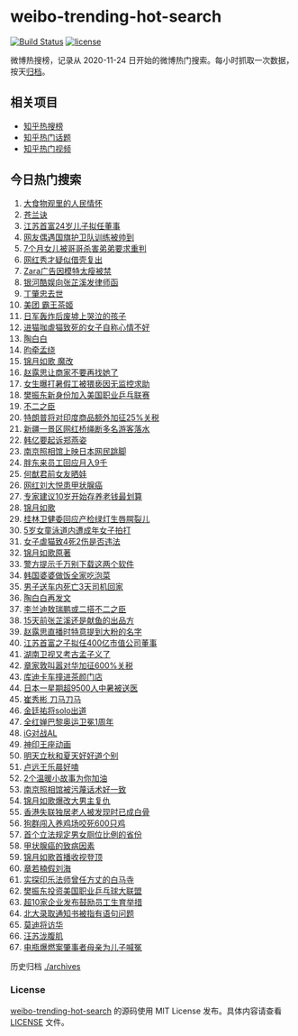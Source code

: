 # weibo-trending-hot-search

[![Build Status](https://github.com/justjavac/weibo-trending-hot-search/workflows/ci/badge.svg?branch=master)](https://github.com/justjavac/weibo-trending-hot-search/actions)
[![license](https://img.shields.io/github/license/justjavac/weibo-trending-hot-search)](https://github.com/justjavac/weibo-trending-hot-search/blob/master/LICENSE)

微博热搜榜，记录从 2020-11-24 日开始的微博热门搜索。每小时抓取一次数据，按天[归档](./archives)。

## 相关项目

- [知乎热搜榜](https://github.com/justjavac/zhihu-trending-top-search)
- [知乎热门话题](https://github.com/justjavac/zhihu-trending-hot-questions)
- [知乎热门视频](https://github.com/justjavac/zhihu-trending-hot-video)

## 今日热门搜索

<!-- BEGIN -->
<!-- 最后更新时间 Thu Aug 07 2025 03:19:26 GMT+0800 (China Standard Time) -->

1. [大食物观里的人民情怀](https://s.weibo.com//weibo?q=%23%E5%A4%A7%E9%A3%9F%E7%89%A9%E8%A7%82%E9%87%8C%E7%9A%84%E4%BA%BA%E6%B0%91%E6%83%85%E6%80%80%23&Refer=new_time)
1. [苍兰诀](https://s.weibo.com//weibo?q=%E8%8B%8D%E5%85%B0%E8%AF%80&t=31&band_rank=1&Refer=top)
1. [江苏首富24岁儿子拟任董事](https://s.weibo.com//weibo?q=%23%E6%B1%9F%E8%8B%8F%E9%A6%96%E5%AF%8C24%E5%B2%81%E5%84%BF%E5%AD%90%E6%8B%9F%E4%BB%BB%E8%91%A3%E4%BA%8B%23&t=31&band_rank=10&Refer=top)
1. [网友偶遇国旗护卫队训练被帅到](https://s.weibo.com//weibo?q=%23%E7%BD%91%E5%8F%8B%E5%81%B6%E9%81%87%E5%9B%BD%E6%97%97%E6%8A%A4%E5%8D%AB%E9%98%9F%E8%AE%AD%E7%BB%83%E8%A2%AB%E5%B8%85%E5%88%B0%23&t=31&band_rank=3&Refer=top)
1. [7个月女儿被哥哥杀害弟弟要求重判](https://s.weibo.com//weibo?q=%237%E4%B8%AA%E6%9C%88%E5%A5%B3%E5%84%BF%E8%A2%AB%E5%93%A5%E5%93%A5%E6%9D%80%E5%AE%B3%E5%BC%9F%E5%BC%9F%E8%A6%81%E6%B1%82%E9%87%8D%E5%88%A4%23&t=31&band_rank=9&Refer=top)
1. [网红秀才疑似借壳复出](https://s.weibo.com//weibo?q=%E7%BD%91%E7%BA%A2%E7%A7%80%E6%89%8D%E7%96%91%E4%BC%BC%E5%80%9F%E5%A3%B3%E5%A4%8D%E5%87%BA&t=31&band_rank=18&Refer=top)
1. [Zara广告因模特太瘦被禁](https://s.weibo.com//weibo?q=%23Zara%E5%B9%BF%E5%91%8A%E5%9B%A0%E6%A8%A1%E7%89%B9%E5%A4%AA%E7%98%A6%E8%A2%AB%E7%A6%81%23&t=31&band_rank=2&Refer=top)
1. [银河酷娱向张芷溪发律师函](https://s.weibo.com//weibo?q=%23%E9%93%B6%E6%B2%B3%E9%85%B7%E5%A8%B1%E5%90%91%E5%BC%A0%E8%8A%B7%E6%BA%AA%E5%8F%91%E5%BE%8B%E5%B8%88%E5%87%BD%23&t=31&band_rank=4&Refer=top)
1. [丁肇忠去世](https://s.weibo.com//weibo?q=%23%E4%B8%81%E8%82%87%E5%BF%A0%E5%8E%BB%E4%B8%96%23&t=31&band_rank=5&Refer=top)
1. [美团 霸王茶姬](https://s.weibo.com//weibo?q=%E7%BE%8E%E5%9B%A2%20%E9%9C%B8%E7%8E%8B%E8%8C%B6%E5%A7%AC&t=31&band_rank=21&Refer=top)
1. [日军轰炸后废墟上哭泣的孩子](https://s.weibo.com//weibo?q=%23%E6%97%A5%E5%86%9B%E8%BD%B0%E7%82%B8%E5%90%8E%E5%BA%9F%E5%A2%9F%E4%B8%8A%E5%93%AD%E6%B3%A3%E7%9A%84%E5%AD%A9%E5%AD%90%23&t=31&band_rank=10&Refer=top)
1. [进猫咖虐猫致死的女子自称心情不好](https://s.weibo.com//weibo?q=%23%E8%BF%9B%E7%8C%AB%E5%92%96%E8%99%90%E7%8C%AB%E8%87%B4%E6%AD%BB%E7%9A%84%E5%A5%B3%E5%AD%90%E8%87%AA%E7%A7%B0%E5%BF%83%E6%83%85%E4%B8%8D%E5%A5%BD%23&t=31&band_rank=17&Refer=top)
1. [陶白白](https://s.weibo.com//weibo?q=%E9%99%B6%E7%99%BD%E7%99%BD&t=31&band_rank=18&Refer=top)
1. [昀牵孟绕](https://s.weibo.com//weibo?q=%23%E6%98%80%E7%89%B5%E5%AD%9F%E7%BB%95%23&t=31&band_rank=8&Refer=top)
1. [锦月如歌 魔改](https://s.weibo.com//weibo?q=%E9%94%A6%E6%9C%88%E5%A6%82%E6%AD%8C%20%E9%AD%94%E6%94%B9&t=31&band_rank=16&Refer=top)
1. [赵露思让商家不要再找她了](https://s.weibo.com//weibo?q=%23%E8%B5%B5%E9%9C%B2%E6%80%9D%E8%AE%A9%E5%95%86%E5%AE%B6%E4%B8%8D%E8%A6%81%E5%86%8D%E6%89%BE%E5%A5%B9%E4%BA%86%23&t=31&band_rank=7&Refer=top)
1. [女生曝打暑假工被猥亵因无监控求助](https://s.weibo.com//weibo?q=%23%E5%A5%B3%E7%94%9F%E6%9B%9D%E6%89%93%E6%9A%91%E5%81%87%E5%B7%A5%E8%A2%AB%E7%8C%A5%E4%BA%B5%E5%9B%A0%E6%97%A0%E7%9B%91%E6%8E%A7%E6%B1%82%E5%8A%A9%23&t=31&band_rank=23&Refer=top)
1. [樊振东新身份加入美国职业乒乓联赛](https://s.weibo.com//weibo?q=%23%E6%A8%8A%E6%8C%AF%E4%B8%9C%E6%96%B0%E8%BA%AB%E4%BB%BD%E5%8A%A0%E5%85%A5%E7%BE%8E%E5%9B%BD%E8%81%8C%E4%B8%9A%E4%B9%92%E4%B9%93%E8%81%94%E8%B5%9B%23&t=31&band_rank=9&Refer=top)
1. [不二之臣](https://s.weibo.com//weibo?q=%E4%B8%8D%E4%BA%8C%E4%B9%8B%E8%87%A3&t=31&band_rank=11&Refer=top)
1. [特朗普将对印度商品额外加征25%关税](https://s.weibo.com//weibo?q=%23%E7%89%B9%E6%9C%97%E6%99%AE%E5%B0%86%E5%AF%B9%E5%8D%B0%E5%BA%A6%E5%95%86%E5%93%81%E9%A2%9D%E5%A4%96%E5%8A%A0%E5%BE%8125%25%E5%85%B3%E7%A8%8E%23&t=31&band_rank=42&Refer=top)
1. [新疆一景区网红桥绳断多名游客落水](https://s.weibo.com//weibo?q=%23%E6%96%B0%E7%96%86%E4%B8%80%E6%99%AF%E5%8C%BA%E7%BD%91%E7%BA%A2%E6%A1%A5%E7%BB%B3%E6%96%AD%E5%A4%9A%E5%90%8D%E6%B8%B8%E5%AE%A2%E8%90%BD%E6%B0%B4%23&t=31&band_rank=13&Refer=top)
1. [韩亿要起诉郑燕姿](https://s.weibo.com//weibo?q=%23%E9%9F%A9%E4%BA%BF%E8%A6%81%E8%B5%B7%E8%AF%89%E9%83%91%E7%87%95%E5%A7%BF%23&t=31&band_rank=27&Refer=top)
1. [南京照相馆上映日本网民跳脚](https://s.weibo.com//weibo?q=%E5%8D%97%E4%BA%AC%E7%85%A7%E7%9B%B8%E9%A6%86%E4%B8%8A%E6%98%A0%E6%97%A5%E6%9C%AC%E7%BD%91%E6%B0%91%E8%B7%B3%E8%84%9A&t=31&band_rank=15&Refer=top)
1. [胖东来员工回应月入9千](https://s.weibo.com//weibo?q=%23%E8%83%96%E4%B8%9C%E6%9D%A5%E5%91%98%E5%B7%A5%E5%9B%9E%E5%BA%94%E6%9C%88%E5%85%A59%E5%8D%83%23&t=31&band_rank=43&Refer=top)
1. [何猷君前女友晒娃](https://s.weibo.com//weibo?q=%23%E4%BD%95%E7%8C%B7%E5%90%9B%E5%89%8D%E5%A5%B3%E5%8F%8B%E6%99%92%E5%A8%83%23&t=31&band_rank=35&Refer=top)
1. [网红刘大悦患甲状腺癌](https://s.weibo.com//weibo?q=%23%E7%BD%91%E7%BA%A2%E5%88%98%E5%A4%A7%E6%82%A6%E6%82%A3%E7%94%B2%E7%8A%B6%E8%85%BA%E7%99%8C%23&t=31&band_rank=19&Refer=top)
1. [专家建议10岁开始存养老钱最划算](https://s.weibo.com//weibo?q=%23%E4%B8%93%E5%AE%B6%E5%BB%BA%E8%AE%AE10%E5%B2%81%E5%BC%80%E5%A7%8B%E5%AD%98%E5%85%BB%E8%80%81%E9%92%B1%E6%9C%80%E5%88%92%E7%AE%97%23&t=31&band_rank=12&Refer=top)
1. [锦月如歌](https://s.weibo.com//weibo?q=%E9%94%A6%E6%9C%88%E5%A6%82%E6%AD%8C&t=31&band_rank=26&Refer=top)
1. [桂林卫健委回应产检绿灯生唇腭裂儿](https://s.weibo.com//weibo?q=%23%E6%A1%82%E6%9E%97%E5%8D%AB%E5%81%A5%E5%A7%94%E5%9B%9E%E5%BA%94%E4%BA%A7%E6%A3%80%E7%BB%BF%E7%81%AF%E7%94%9F%E5%94%87%E8%85%AD%E8%A3%82%E5%84%BF%23&t=31&band_rank=41&Refer=top)
1. [5岁女童泳道内遭成年女子拍打](https://s.weibo.com//weibo?q=%235%E5%B2%81%E5%A5%B3%E7%AB%A5%E6%B3%B3%E9%81%93%E5%86%85%E9%81%AD%E6%88%90%E5%B9%B4%E5%A5%B3%E5%AD%90%E6%8B%8D%E6%89%93%23&t=31&band_rank=37&Refer=top)
1. [女子虐猫致4死2伤是否违法](https://s.weibo.com//weibo?q=%23%E5%A5%B3%E5%AD%90%E8%99%90%E7%8C%AB%E8%87%B44%E6%AD%BB2%E4%BC%A4%E6%98%AF%E5%90%A6%E8%BF%9D%E6%B3%95%23&t=31&band_rank=23&Refer=top)
1. [锦月如歌原著](https://s.weibo.com//weibo?q=%E9%94%A6%E6%9C%88%E5%A6%82%E6%AD%8C%E5%8E%9F%E8%91%97&t=31&band_rank=31&Refer=top)
1. [警方提示千万别下载这两个软件](https://s.weibo.com//weibo?q=%23%E8%AD%A6%E6%96%B9%E6%8F%90%E7%A4%BA%E5%8D%83%E4%B8%87%E5%88%AB%E4%B8%8B%E8%BD%BD%E8%BF%99%E4%B8%A4%E4%B8%AA%E8%BD%AF%E4%BB%B6%23&t=31&band_rank=27&Refer=top)
1. [韩国婆婆做饭全家吃泡菜](https://s.weibo.com//weibo?q=%E9%9F%A9%E5%9B%BD%E5%A9%86%E5%A9%86%E5%81%9A%E9%A5%AD%E5%85%A8%E5%AE%B6%E5%90%83%E6%B3%A1%E8%8F%9C&t=31&band_rank=42&Refer=top)
1. [男子送车内死亡3天司机回家](https://s.weibo.com//weibo?q=%E7%94%B7%E5%AD%90%E9%80%81%E8%BD%A6%E5%86%85%E6%AD%BB%E4%BA%A13%E5%A4%A9%E5%8F%B8%E6%9C%BA%E5%9B%9E%E5%AE%B6&t=31&band_rank=41&Refer=top)
1. [陶白白再发文](https://s.weibo.com//weibo?q=%23%E9%99%B6%E7%99%BD%E7%99%BD%E5%86%8D%E5%8F%91%E6%96%87%23&t=31&band_rank=31&Refer=top)
1. [李兰迪敖瑞鹏或二搭不二之臣](https://s.weibo.com//weibo?q=%23%E6%9D%8E%E5%85%B0%E8%BF%AA%E6%95%96%E7%91%9E%E9%B9%8F%E6%88%96%E4%BA%8C%E6%90%AD%E4%B8%8D%E4%BA%8C%E4%B9%8B%E8%87%A3%23&t=31&band_rank=45&Refer=top)
1. [15天前张芷溪还是献鱼的出品方](https://s.weibo.com//weibo?q=%2315%E5%A4%A9%E5%89%8D%E5%BC%A0%E8%8A%B7%E6%BA%AA%E8%BF%98%E6%98%AF%E7%8C%AE%E9%B1%BC%E7%9A%84%E5%87%BA%E5%93%81%E6%96%B9%23&t=31&band_rank=39&Refer=top)
1. [赵露思直播时特意提到大粉的名字](https://s.weibo.com//weibo?q=%23%E8%B5%B5%E9%9C%B2%E6%80%9D%E7%9B%B4%E6%92%AD%E6%97%B6%E7%89%B9%E6%84%8F%E6%8F%90%E5%88%B0%E5%A4%A7%E7%B2%89%E7%9A%84%E5%90%8D%E5%AD%97%23&t=31&band_rank=32&Refer=top)
1. [江苏首富之子拟任400亿市值公司董事](https://s.weibo.com//weibo?q=%23%E6%B1%9F%E8%8B%8F%E9%A6%96%E5%AF%8C%E4%B9%8B%E5%AD%90%E6%8B%9F%E4%BB%BB400%E4%BA%BF%E5%B8%82%E5%80%BC%E5%85%AC%E5%8F%B8%E8%91%A3%E4%BA%8B%23&t=31&band_rank=6&Refer=top)
1. [湖南卫视又考古孟子义了](https://s.weibo.com//weibo?q=%23%E6%B9%96%E5%8D%97%E5%8D%AB%E8%A7%86%E5%8F%88%E8%80%83%E5%8F%A4%E5%AD%9F%E5%AD%90%E4%B9%89%E4%BA%86%23&t=31&band_rank=24&Refer=top)
1. [章家敦叫嚣对华加征600%关税](https://s.weibo.com//weibo?q=%23%E7%AB%A0%E5%AE%B6%E6%95%A6%E5%8F%AB%E5%9A%A3%E5%AF%B9%E5%8D%8E%E5%8A%A0%E5%BE%81600%25%E5%85%B3%E7%A8%8E%23&t=31&band_rank=40&Refer=top)
1. [库迪卡车撞进茶颜门店](https://s.weibo.com//weibo?q=%23%E5%BA%93%E8%BF%AA%E5%8D%A1%E8%BD%A6%E6%92%9E%E8%BF%9B%E8%8C%B6%E9%A2%9C%E9%97%A8%E5%BA%97%23&t=31&band_rank=34&Refer=top)
1. [日本一星期超9500人中暑被送医](https://s.weibo.com//weibo?q=%23%E6%97%A5%E6%9C%AC%E4%B8%80%E6%98%9F%E6%9C%9F%E8%B6%859500%E4%BA%BA%E4%B8%AD%E6%9A%91%E8%A2%AB%E9%80%81%E5%8C%BB%23&t=31&band_rank=26&Refer=top)
1. [崔秀彬 刀马刀马](https://s.weibo.com//weibo?q=%E5%B4%94%E7%A7%80%E5%BD%AC%20%E5%88%80%E9%A9%AC%E5%88%80%E9%A9%AC&t=31&band_rank=29&Refer=top)
1. [金廷祐将solo出道](https://s.weibo.com//weibo?q=%23%E9%87%91%E5%BB%B7%E7%A5%90%E5%B0%86solo%E5%87%BA%E9%81%93%23&t=31&band_rank=45&Refer=top)
1. [全红婵巴黎奥运卫冕1周年](https://s.weibo.com//weibo?q=%23%E5%85%A8%E7%BA%A2%E5%A9%B5%E5%B7%B4%E9%BB%8E%E5%A5%A5%E8%BF%90%E5%8D%AB%E5%86%951%E5%91%A8%E5%B9%B4%23&t=31&band_rank=46&Refer=top)
1. [iG对战AL](https://s.weibo.com//weibo?q=%23iG%E5%AF%B9%E6%88%98AL%23&t=31&band_rank=43&Refer=top)
1. [神印王座动画](https://s.weibo.com//weibo?q=%E7%A5%9E%E5%8D%B0%E7%8E%8B%E5%BA%A7%E5%8A%A8%E7%94%BB&t=31&band_rank=44&Refer=top)
1. [明天立秋和夏天好好道个别](https://s.weibo.com//weibo?q=%23%E6%98%8E%E5%A4%A9%E7%AB%8B%E7%A7%8B%E5%92%8C%E5%A4%8F%E5%A4%A9%E5%A5%BD%E5%A5%BD%E9%81%93%E4%B8%AA%E5%88%AB%23&t=31&band_rank=22&Refer=top)
1. [卢远王乐晨好嗑](https://s.weibo.com//weibo?q=%E5%8D%A2%E8%BF%9C%E7%8E%8B%E4%B9%90%E6%99%A8%E5%A5%BD%E5%97%91&t=31&band_rank=25&Refer=top)
1. [2个温暖小故事为你加油](https://s.weibo.com//weibo?q=%232%E4%B8%AA%E6%B8%A9%E6%9A%96%E5%B0%8F%E6%95%85%E4%BA%8B%E4%B8%BA%E4%BD%A0%E5%8A%A0%E6%B2%B9%23&t=31&band_rank=47&Refer=top)
1. [南京照相馆被污蔑话术好一致](https://s.weibo.com//weibo?q=%23%E5%8D%97%E4%BA%AC%E7%85%A7%E7%9B%B8%E9%A6%86%E8%A2%AB%E6%B1%A1%E8%94%91%E8%AF%9D%E6%9C%AF%E5%A5%BD%E4%B8%80%E8%87%B4%23&t=31&band_rank=36&Refer=top)
1. [锦月如歌爆改大男主复仇](https://s.weibo.com//weibo?q=%E9%94%A6%E6%9C%88%E5%A6%82%E6%AD%8C%E7%88%86%E6%94%B9%E5%A4%A7%E7%94%B7%E4%B8%BB%E5%A4%8D%E4%BB%87&t=31&band_rank=37&Refer=top)
1. [香港失联独居老人被发现时已成白骨](https://s.weibo.com//weibo?q=%23%E9%A6%99%E6%B8%AF%E5%A4%B1%E8%81%94%E7%8B%AC%E5%B1%85%E8%80%81%E4%BA%BA%E8%A2%AB%E5%8F%91%E7%8E%B0%E6%97%B6%E5%B7%B2%E6%88%90%E7%99%BD%E9%AA%A8%23&t=31&band_rank=50&Refer=top)
1. [狗群闯入养鸡场咬死600只鸡](https://s.weibo.com//weibo?q=%23%E7%8B%97%E7%BE%A4%E9%97%AF%E5%85%A5%E5%85%BB%E9%B8%A1%E5%9C%BA%E5%92%AC%E6%AD%BB600%E5%8F%AA%E9%B8%A1%23&t=31&band_rank=14&Refer=top)
1. [首个立法规定男女厕位比例的省份](https://s.weibo.com//weibo?q=%23%E9%A6%96%E4%B8%AA%E7%AB%8B%E6%B3%95%E8%A7%84%E5%AE%9A%E7%94%B7%E5%A5%B3%E5%8E%95%E4%BD%8D%E6%AF%94%E4%BE%8B%E7%9A%84%E7%9C%81%E4%BB%BD%23&t=31&band_rank=42&Refer=top)
1. [甲状腺癌的致病因素](https://s.weibo.com//weibo?q=%23%E7%94%B2%E7%8A%B6%E8%85%BA%E7%99%8C%E7%9A%84%E8%87%B4%E7%97%85%E5%9B%A0%E7%B4%A0%23&t=31&band_rank=39&Refer=top)
1. [锦月如歌首播收视登顶](https://s.weibo.com//weibo?q=%23%E9%94%A6%E6%9C%88%E5%A6%82%E6%AD%8C%E9%A6%96%E6%92%AD%E6%94%B6%E8%A7%86%E7%99%BB%E9%A1%B6%23&t=31&band_rank=48&Refer=top)
1. [章若楠假刘海](https://s.weibo.com//weibo?q=%23%E7%AB%A0%E8%8B%A5%E6%A5%A0%E5%81%87%E5%88%98%E6%B5%B7%23&t=31&band_rank=38&Refer=top)
1. [实探印乐法师曾任方丈的白马寺](https://s.weibo.com//weibo?q=%23%E5%AE%9E%E6%8E%A2%E5%8D%B0%E4%B9%90%E6%B3%95%E5%B8%88%E6%9B%BE%E4%BB%BB%E6%96%B9%E4%B8%88%E7%9A%84%E7%99%BD%E9%A9%AC%E5%AF%BA%23&t=31&band_rank=20&Refer=top)
1. [樊振东投资美国职业乒乓球大联盟](https://s.weibo.com//weibo?q=%23%E6%A8%8A%E6%8C%AF%E4%B8%9C%E6%8A%95%E8%B5%84%E7%BE%8E%E5%9B%BD%E8%81%8C%E4%B8%9A%E4%B9%92%E4%B9%93%E7%90%83%E5%A4%A7%E8%81%94%E7%9B%9F%23&t=31&band_rank=28&Refer=top)
1. [超10家企业发布鼓励员工生育举措](https://s.weibo.com//weibo?q=%23%E8%B6%8510%E5%AE%B6%E4%BC%81%E4%B8%9A%E5%8F%91%E5%B8%83%E9%BC%93%E5%8A%B1%E5%91%98%E5%B7%A5%E7%94%9F%E8%82%B2%E4%B8%BE%E6%8E%AA%23&t=31&band_rank=30&Refer=top)
1. [北大录取通知书被指有语句问题](https://s.weibo.com//weibo?q=%23%E5%8C%97%E5%A4%A7%E5%BD%95%E5%8F%96%E9%80%9A%E7%9F%A5%E4%B9%A6%E8%A2%AB%E6%8C%87%E6%9C%89%E8%AF%AD%E5%8F%A5%E9%97%AE%E9%A2%98%23&t=31&band_rank=33&Refer=top)
1. [莫迪将访华](https://s.weibo.com//weibo?q=%23%E8%8E%AB%E8%BF%AA%E5%B0%86%E8%AE%BF%E5%8D%8E%23&t=31&band_rank=46&Refer=top)
1. [汪苏泷腹肌](https://s.weibo.com//weibo?q=%E6%B1%AA%E8%8B%8F%E6%B3%B7%E8%85%B9%E8%82%8C&t=31&band_rank=47&Refer=top)
1. [电瓶爆燃案肇事者母亲为儿子喊冤](https://s.weibo.com//weibo?q=%23%E7%94%B5%E7%93%B6%E7%88%86%E7%87%83%E6%A1%88%E8%82%87%E4%BA%8B%E8%80%85%E6%AF%8D%E4%BA%B2%E4%B8%BA%E5%84%BF%E5%AD%90%E5%96%8A%E5%86%A4%23&t=31&band_rank=49&Refer=top)

<!-- END -->

历史归档 [./archives](./archives)

### License

[weibo-trending-hot-search](https://github.com/justjavac/weibo-trending-hot-search) 的源码使用 MIT License
发布。具体内容请查看 [LICENSE](./LICENSE) 文件。
